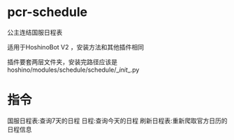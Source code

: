 # pcr-schedule
公主连结国服日程表


适用于HoshinoBot V2 ，安装方法和其他插件相同


插件要套两层文件夹，安装完路径应该是hoshino/modules/schedule/schedule/\__init__.py



# 指令
国服日程表:查询7天的日程
日程:查询今天的日程
刷新日程表:重新爬取官方日历的日程信息
